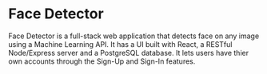 # Face Detector

Face Detector is a full-stack web application that detects face on any image using a Machine Learning API. It has a UI built with React, a RESTful Node/Express server and a PostgreSQL database. It lets users have thier own accounts through the Sign-Up and Sign-In features.
